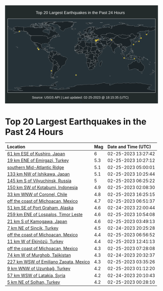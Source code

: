 ![Map](./map.png)

# Top 20 Largest Earthquakes in the Past 24 Hours

| Location | Mag | Date and Time (UTC) |
|:---|:---|:---|
| [61 km ESE of Kushiro, Japan](https://earthquake.usgs.gov/earthquakes/eventpage/us6000jrjl) | 6 | 02-25-2023 13:27:42 |
| [19 km ENE of Emirgazi, Turkey](https://earthquake.usgs.gov/earthquakes/eventpage/us6000jriw) | 5.3 | 02-25-2023 10:27:12 |
| [southern Mid-Atlantic Ridge](https://earthquake.usgs.gov/earthquakes/eventpage/us6000jrh4) | 5.1 | 02-25-2023 05:00:01 |
| [133 km NW of Ishikawa, Japan](https://earthquake.usgs.gov/earthquakes/eventpage/us6000jrix) | 5.1 | 02-25-2023 10:25:44 |
| [145 km S of Vilyuchinsk, Russia](https://earthquake.usgs.gov/earthquakes/eventpage/us6000jrhm) | 5 | 02-25-2023 06:25:22 |
| [150 km SW of Kotabumi, Indonesia](https://earthquake.usgs.gov/earthquakes/eventpage/us6000jrgl) | 4.9 | 02-25-2023 02:08:30 |
| [33 km WNW of Coronel, Chile](https://earthquake.usgs.gov/earthquakes/eventpage/us6000jrkg) | 4.8 | 02-25-2023 16:25:15 |
| [off the coast of Michoacan, Mexico](https://earthquake.usgs.gov/earthquakes/eventpage/us6000jrhz) | 4.7 | 02-25-2023 06:51:37 |
| [51 km SE of Port Graham, Alaska](https://earthquake.usgs.gov/earthquakes/eventpage/ak0232jbnptv) | 4.6 | 02-24-2023 22:00:44 |
| [259 km ENE of Lospalos, Timor Leste](https://earthquake.usgs.gov/earthquakes/eventpage/us6000jrj7) | 4.6 | 02-25-2023 10:54:08 |
| [21 km S of Kamogawa, Japan](https://earthquake.usgs.gov/earthquakes/eventpage/us6000jrh0) | 4.6 | 02-25-2023 03:49:13 |
| [7 km NE of Sincik, Turkey](https://earthquake.usgs.gov/earthquakes/eventpage/us6000jrej) | 4.5 | 02-24-2023 20:25:28 |
| [off the coast of Michoacan, Mexico](https://earthquake.usgs.gov/earthquakes/eventpage/us6000jri1) | 4.4 | 02-25-2023 06:56:52 |
| [11 km W of Ekinözü, Turkey](https://earthquake.usgs.gov/earthquakes/eventpage/us6000jrjg) | 4.4 | 02-25-2023 12:41:13 |
| [off the coast of Michoacan, Mexico](https://earthquake.usgs.gov/earthquakes/eventpage/us6000jria) | 4.3 | 02-25-2023 07:28:08 |
| [74 km W of Murghob, Tajikistan](https://earthquake.usgs.gov/earthquakes/eventpage/us6000jrek) | 4.3 | 02-24-2023 20:32:37 |
| [227 km WSW of Emiliano Zapata, Mexico](https://earthquake.usgs.gov/earthquakes/eventpage/us6000jrgx) | 4.3 | 02-25-2023 03:35:26 |
| [9 km WNW of Uzunbağ, Turkey](https://earthquake.usgs.gov/earthquakes/eventpage/us6000jrgg) | 4.2 | 02-25-2023 01:12:20 |
| [57 km WSW of Latakia, Syria](https://earthquake.usgs.gov/earthquakes/eventpage/us6000jref) | 4.2 | 02-24-2023 20:10:43 |
| [5 km NE of Solhan, Turkey](https://earthquake.usgs.gov/earthquakes/eventpage/us6000jrg8) | 4.2 | 02-25-2023 00:28:10 |

